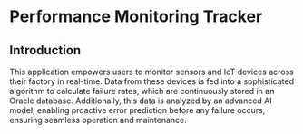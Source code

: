 # Performance Monitoring Tracker

## Introduction
This application empowers users to monitor sensors and IoT devices across their factory in real-time. Data from these devices is fed into a sophisticated algorithm to calculate failure rates, which are continuously stored in an Oracle database. Additionally, this data is analyzed by an advanced AI model, enabling proactive error prediction before any failure occurs, ensuring seamless operation and maintenance.


